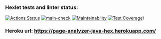 ### Hexlet tests and linter status:
[![Actions Status](https://github.com/AlekseyNechunaev/java-project-72/workflows/hexlet-check/badge.svg)](https://github.com/AlekseyNechunaev/java-project-72/actions)
[![main-check](https://github.com/AlekseyNechunaev/java-project-72/actions/workflows/main-check.yml/badge.svg)](https://github.com/AlekseyNechunaev/java-project-72/actions/workflows/main-check.yml)
[![Maintainability](https://api.codeclimate.com/v1/badges/df9c1bc4f9d6a741d334/maintainability)](https://codeclimate.com/github/AlekseyNechunaev/java-project-72/maintainability)
[![Test Coverage](https://api.codeclimate.com/v1/badges/df9c1bc4f9d6a741d334/test_coverage)](https://codeclimate.com/github/AlekseyNechunaev/java-project-72/test_coverage)\
### Heroku url: https://page-analyzer-java-hex.herokuapp.com/